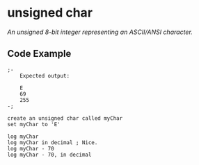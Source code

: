 # unsigned char
*An unsigned 8-bit integer representing an ASCII/ANSI character.*

## Code Example
```
;-
	Expected output:

	E
	69
	255
-;

create an unsigned char called myChar
set myChar to 'E'

log myChar
log myChar in decimal ; Nice.
log myChar - 70
log myChar - 70, in decimal
```